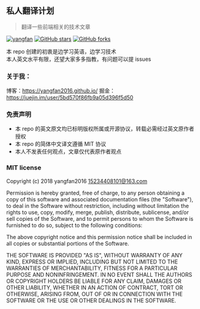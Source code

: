 ## 私人翻译计划
> 翻译一些前端相关的技术文章

[![yangfan](https://img.shields.io/badge/%E7%BF%BB%E8%AF%91%E8%AE%A1%E5%88%92-yangfan-orange.svg)](https://github.com/Yangfan2016)
[![GitHub stars](https://img.shields.io/github/stars/Yangfan2016/learn-translate.svg?color=green)](https://github.com/Yangfan2016/learn-translate) 
[![GitHub forks](https://img.shields.io/github/forks/Yangfan2016/learn-translate.svg)](https://github.com/Yangfan2016/learn-translate)

本 repo 创建的初衷是边学习英语，边学习技术  
本人英文水平有限，还望大家多多指教，有问题可以提 issues



### 关于我：

博客：https://yangfan2016.github.io/
掘金：https://juejin.im/user/5bd570f86fb9a05d396f5d50  


### 免责声明

- 本 repo 的英文原文均已标明版权所属或开源协议，转载必需经过英文原作者授权  
- 本 repo 的简体中文译文遵循 MIT 协议  
- 本人不发表任何观点，文章仅代表原作者观点  


### MIT license
Copyright (c) 2018 yangfan2016 <15234408101@163.com>

Permission is hereby granted, free of charge, to any person obtaining a copy of this software and associated documentation files (the "Software"), to deal in the Software without restriction, including without limitation the rights to use, copy, modify, merge, publish, distribute, sublicense, and/or sell copies of the Software, and to permit persons to whom the Software is furnished to do so, subject to the following conditions:

The above copyright notice and this permission notice shall be included in all copies or substantial portions of the Software.

THE SOFTWARE IS PROVIDED "AS IS", WITHOUT WARRANTY OF ANY KIND, EXPRESS OR IMPLIED, INCLUDING BUT NOT LIMITED TO THE WARRANTIES OF MERCHANTABILITY, FITNESS FOR A PARTICULAR PURPOSE AND NONINFRINGEMENT. IN NO EVENT SHALL THE AUTHORS OR COPYRIGHT HOLDERS BE LIABLE FOR ANY CLAIM, DAMAGES OR OTHER LIABILITY, WHETHER IN AN ACTION OF CONTRACT, TORT OR OTHERWISE, ARISING FROM, OUT OF OR IN CONNECTION WITH THE SOFTWARE OR THE USE OR OTHER DEALINGS IN THE SOFTWARE.

